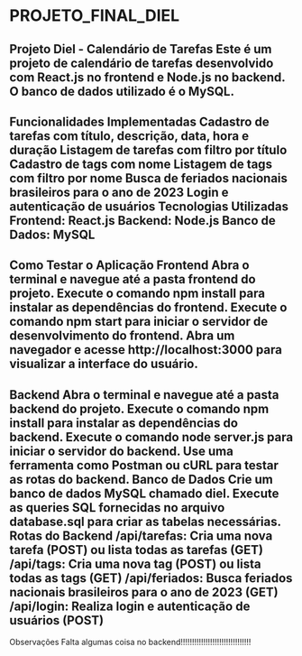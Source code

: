 # PROJETO_FINAL_DIEL

Projeto Diel - Calendário de Tarefas
Este é um projeto de calendário de tarefas desenvolvido com React.js no frontend e Node.js no backend. O banco de dados utilizado é o MySQL.
-----------------------------------------------------------------
Funcionalidades Implementadas
Cadastro de tarefas com título, descrição, data, hora e duração
Listagem de tarefas com filtro por título
Cadastro de tags com nome
Listagem de tags com filtro por nome
Busca de feriados nacionais brasileiros para o ano de 2023
Login e autenticação de usuários
Tecnologias Utilizadas
Frontend: React.js
Backend: Node.js
Banco de Dados: MySQL
--------------------------------------------------------------
Como Testar o Aplicação
Frontend
Abra o terminal e navegue até a pasta frontend do projeto.
Execute o comando npm install para instalar as dependências do frontend.
Execute o comando npm start para iniciar o servidor de desenvolvimento do frontend.
Abra um navegador e acesse http://localhost:3000 para visualizar a interface do usuário.
-------------------------------------------------------------
Backend
Abra o terminal e navegue até a pasta backend do projeto.
Execute o comando npm install para instalar as dependências do backend.
Execute o comando node server.js para iniciar o servidor do backend.
Use uma ferramenta como Postman ou cURL para testar as rotas do backend.
Banco de Dados
Crie um banco de dados MySQL chamado diel.
Execute as queries SQL fornecidas no arquivo database.sql para criar as tabelas necessárias.
Rotas do Backend
/api/tarefas: Cria uma nova tarefa (POST) ou lista todas as tarefas (GET)
/api/tags: Cria uma nova tag (POST) ou lista todas as tags (GET)
/api/feriados: Busca feriados nacionais brasileiros para o ano de 2023 (GET)
/api/login: Realiza login e autenticação de usuários (POST)
------------------------------------------------------------------
Observações
Falta algumas coisa no backend!!!!!!!!!!!!!!!!!!!!!!!!!!!!!!!
